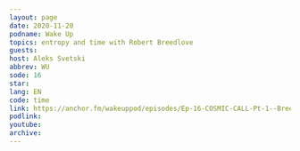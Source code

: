 ```yaml
---
layout: page
date: 2020-11-20
podname: Wake Up
topics: entropy and time with Robert Breedlove
guests: 
host: Aleks Svetski
abbrev: WU
sode: 16
star: 
lang: EN
code: time
link: https://anchor.fm/wakeuppod/episodes/Ep-16-COSMIC-CALL-Pt-1--Breedlove--Gigi--Svetski--Wake-Up-Podacst-emovts
podlink: 
youtube: 
archive: 
---
```


